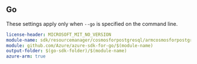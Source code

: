 ## Go

These settings apply only when `--go` is specified on the command line.

``` yaml $(go) && $(track2)
license-header: MICROSOFT_MIT_NO_VERSION
module-name: sdk/resourcemanager/cosmosforpostgresql/armcosmosforpostgresql
module: github.com/Azure/azure-sdk-for-go/$(module-name)
output-folder: $(go-sdk-folder)/$(module-name)
azure-arm: true
```
